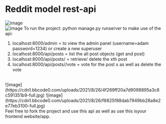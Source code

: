 # Reddit model rest-api
![image](https://cdn1.bbcode0.com/uploads/2021/8/26/06a9ed871bc475ab0168cc0477f85424-full.jpg)
<br>
![image](https://cdn1.bbcode0.com/uploads/2021/8/26/ea0975708f09c17bdb6ae3ab7f9b462c-full.jpg)
To run the project: python manage.py runserver
to make use of the api:
1. localhost:8000/admin = to view the admin panel (username=adam password=1234) or create a new superuser
2. localhost:8000/api/posts = list the all post objects (get and post)
3. localhost:8000/api/posts/<int x> = retrieve/ delete the xth post
4. localhost:8000/api/posts/<int x>/vote = vote for the post x as well as delete the vote
<br>
![image](https://cdn1.bbcode0.com/uploads/2021/8/26/4f269ff20a7d9098895a3c8c591351b9-full.jpg)
![image](https://cdn1.bbcode0.com/uploads/2021/8/26/f8825f88dab7949bb28a8e2e77eb3100-full.jpg)
<br>
Feel free to fork the project and use this api as well as use this isyour frontend website/app.
